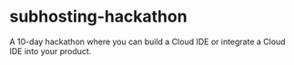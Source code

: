 # subhosting-hackathon
A 10-day hackathon where you can build a Cloud IDE or integrate a Cloud IDE into your product.
